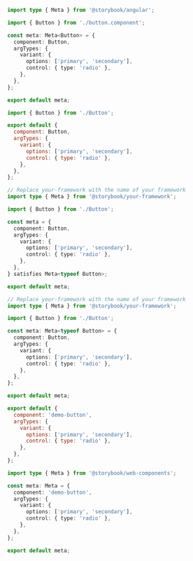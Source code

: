 ```ts filename="Button.stories.ts" renderer="angular" language="ts"
import type { Meta } from '@storybook/angular';

import { Button } from './button.component';

const meta: Meta<Button> = {
  component: Button,
  argTypes: {
    variant: {
      options: ['primary', 'secondary'],
      control: { type: 'radio' },
    },
  },
};

export default meta;
```

```js filename="Button.stories.js|jsx" renderer="common" language="js"
import { Button } from './Button';

export default {
  component: Button,
  argTypes: {
    variant: {
      options: ['primary', 'secondary'],
      control: { type: 'radio' },
    },
  },
};
```

```ts filename="Button.stories.ts|tsx" renderer="common" language="ts-4-9"
// Replace your-framework with the name of your framework
import type { Meta } from '@storybook/your-framework';

import { Button } from './Button';

const meta = {
  component: Button,
  argTypes: {
    variant: {
      options: ['primary', 'secondary'],
      control: { type: 'radio' },
    },
  },
} satisfies Meta<typeof Button>;

export default meta;
```

```ts filename="Button.stories.ts|tsx" renderer="common" language="ts"
// Replace your-framework with the name of your framework
import type { Meta } from '@storybook/your-framework';

import { Button } from './Button';

const meta: Meta<typeof Button> = {
  component: Button,
  argTypes: {
    variant: {
      options: ['primary', 'secondary'],
      control: { type: 'radio' },
    },
  },
};

export default meta;
```

```js filename="Button.stories.js" renderer="web-components" language="js"
export default {
  component: 'demo-button',
  argTypes: {
    variant: {
      options: ['primary', 'secondary'],
      control: { type: 'radio' },
    },
  },
};
```

```ts filename="Button.stories.ts" renderer="web-components" language="ts"
import type { Meta } from '@storybook/web-components';

const meta: Meta = {
  component: 'demo-button',
  argTypes: {
    variant: {
      options: ['primary', 'secondary'],
      control: { type: 'radio' },
    },
  },
};

export default meta;
```

